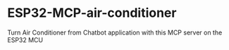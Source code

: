 # ESP32-MCP-air-conditioner
Turn Air Conditioner from Chatbot application with this MCP server on the ESP32 MCU
